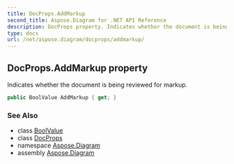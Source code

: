 ```yaml
---
title: DocProps.AddMarkup
second_title: Aspose.Diagram for .NET API Reference
description: DocProps property. Indicates whether the document is being reviewed for markup
type: docs
url: /net/aspose.diagram/docprops/addmarkup/
---
```

## DocProps.AddMarkup property

Indicates whether the document is being reviewed for markup.

```csharp
public BoolValue AddMarkup { get; }
```

### See Also

* class [BoolValue](../../boolvalue/)
* class [DocProps](../)
* namespace [Aspose.Diagram](../../docprops/)
* assembly [Aspose.Diagram](../../../)


